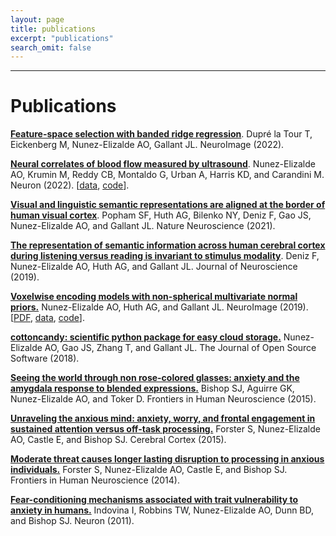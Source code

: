 ```yaml
---
layout: page
title: publications
excerpt: "publications"
search_omit: false
---
```



***

# Publications

[**Feature-space selection with banded ridge regression**](https://doi.org/10.1016/j.neuroimage.2022.119728). Dupré la Tour T, Eickenberg M, Nunez-Elizalde AO, Gallant JL. NeuroImage (2022).

[**Neural correlates of blood flow measured by ultrasound**](https://doi.org/10.1016/j.neuron.2022.02.012). Nunez-Elizalde AO, Krumin M, Reddy CB, Montaldo G, Urban A, Harris KD, and Carandini M. Neuron (2022). [[data](https://figshare.com/projects/Nunez-Elizalde2022/132110), [code](https://github.com/anwarnunez/fusi)].

[**Visual and linguistic semantic representations are aligned at the border of human visual cortex**]( https://doi.org/10.1038/s41593-021-00921-6). Popham SF, Huth AG, Bilenko NY, Deniz F, Gao JS, Nunez-Elizalde AO, and Gallant JL. Nature Neuroscience (2021).

[**The representation of semantic information across human cerebral cortex during listening versus reading is invariant to stimulus modality**](https://www.jneurosci.org/content/39/39/7722). Deniz F, Nunez-Elizalde AO, Huth AG, and Gallant JL. Journal of Neuroscience (2019).

[**Voxelwise encoding models with non-spherical multivariate normal priors.**](https://doi.org/10.1016/j.neuroimage.2019.04.012) Nunez-Elizalde AO, Huth AG, and Gallant JL. NeuroImage (2019). [[PDF](http://anwarnunez.github.io/downloads/Nunez-Elizalde2019.pdf), [data](https://berkeley.box.com/s/adk97fj1zv7l83358cftdh0eux8ya6tx), [code](http://github.com/gallantlab/tikreg)].

[**cottoncandy: scientific python package for easy cloud storage.**](https://joss.theoj.org/papers/5af3df2912fd34f2cf3bb7fa1db90df5) Nunez-Elizalde AO, Gao JS, Zhang T, and Gallant JL. The Journal of Open Source Software (2018).

[**Seeing the world through non rose-colored glasses: anxiety and the amygdala response to blended expressions.**](http://journal.frontiersin.org/article/10.3389/fnhum.2015.00152/full) Bishop SJ, Aguirre GK, Nunez-Elizalde AO, and Toker D. Frontiers in Human Neuroscience (2015).

[**Unraveling the anxious mind: anxiety, worry, and frontal engagement in sustained attention versus off-task processing.**](http://cercor.oxfordjournals.org/content/25/3/609.long) Forster S, Nunez-Elizalde AO, Castle E, and Bishop SJ. Cerebral Cortex (2015).

[**Moderate threat causes longer lasting disruption to processing in anxious individuals.**](http://journal.frontiersin.org/article/10.3389/fnhum.2014.00626/abstract) Forster S, Nunez-Elizalde AO, Castle E, and Bishop SJ. Frontiers in Human Neuroscience (2014).

[**Fear-conditioning mechanisms associated with trait vulnerability to anxiety in humans.**](http://www.sciencedirect.com/science/article/pii/S0896627310010846) Indovina I, Robbins TW, Nunez-Elizalde AO, Dunn BD, and Bishop SJ. Neuron (2011).
